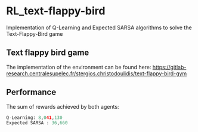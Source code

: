 # RL_text-flappy-bird
Implementation of Q-Learning and Expected SARSA algorithms to solve the Text-Flappy-Bird game


## Text flappy bird game

The implementation of the environment can be found here:
https://gitlab-research.centralesupelec.fr/stergios.christodoulidis/text-flappy-bird-gym


## Performance

The sum of rewards achieved by both agents:
```python 
Q-Learning: 8,041,130
Expected SARSA : 36,660
```
